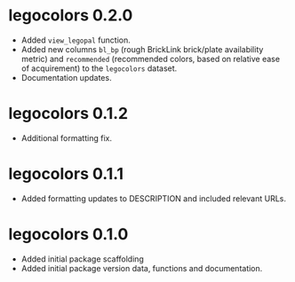 # legocolors 0.2.0

* Added `view_legopal` function.
* Added new columns `bl_bp` (rough BrickLink brick/plate availability metric) and `recommended` (recommended colors, based on relative ease of acquirement) to the `legocolors` dataset.
* Documentation updates.

# legocolors 0.1.2

* Additional formatting fix.

# legocolors 0.1.1

* Added formatting updates to DESCRIPTION and included relevant URLs.

# legocolors 0.1.0

* Added initial package scaffolding
* Added initial package version data, functions and documentation.
